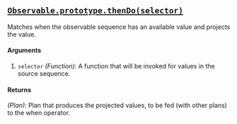 ## [`Observable.prototype.thenDo(selector)`](https://github.com/Reactive-Extensions/RxJS/blob/master/src/core/linq/observable/thendo.js)

Matches when the observable sequence has an available value and projects the value.

#### Arguments
1. `selector` *(Function)*: A function that will be invoked for values in the source sequence.

#### Returns
*(Plan)*: Plan that produces the projected values, to be fed (with other plans) to the when operator.
